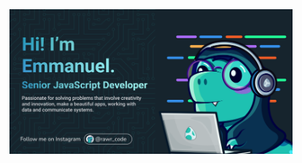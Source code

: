 <img src="https://github.com/rawr-code/rawr-code/blob/main/github%20banner.png" alt="banner that says Sarah hart Landolt - software developer, artist, designer">
